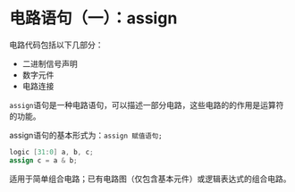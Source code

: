 # 电路语句（一）：assign



电路代码包括以下几部分：

* 二进制信号声明
* 数字元件
* 电路连接



`assign`语句是一种电路语句，可以描述一部分电路，这些电路的的作用是运算符的功能。

assign语句的基本形式为：`assign 赋值语句;`

```verilog
logic [31:0] a, b, c;
assign c = a & b;
```

适用于简单组合电路；已有电路图（仅包含基本元件）或逻辑表达式的组合电路。
